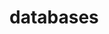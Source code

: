 # databases

<!-- As an internet user
So that I can easily access my favourite web sites
I would like to see a list of bookmarks -->

 <!-- # As a time-pressed user
  # So that I can quickly go to web sites I regularly visit
  # I would like to see a list of bookmarks -->

  <!-- As a time-pressed user
So that I can save a website
I would like to add the site's address and title to bookmark manager -->

